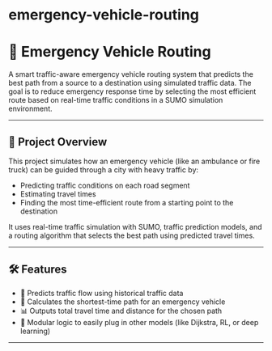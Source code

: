 # emergency-vehicle-routing

# 🚨 Emergency Vehicle Routing

A smart traffic-aware emergency vehicle routing system that predicts the best path from a source to a destination using simulated traffic data. The goal is to reduce emergency response time by selecting the most efficient route based on real-time traffic conditions in a SUMO simulation environment.

---

## 📌 Project Overview

This project simulates how an emergency vehicle (like an ambulance or fire truck) can be guided through a city with heavy traffic by:
- Predicting traffic conditions on each road segment
- Estimating travel times
- Finding the most time-efficient route from a starting point to the destination

It uses real-time traffic simulation with SUMO, traffic prediction models, and a routing algorithm that selects the best path using predicted travel times.

---

## 🛠️ Features

- 🔁 Predicts traffic flow using historical traffic data
- 📍 Calculates the shortest-time path for an emergency vehicle
- 📊 Outputs total travel time and distance for the chosen path
- 🧠 Modular logic to easily plug in other models (like Dijkstra, RL, or deep learning)

---

